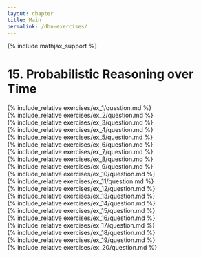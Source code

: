 ```yaml
---
layout: chapter
title: Main
permalink: /dbn-exercises/
---
```


{% include mathjax_support %}

# 15. Probabilistic Reasoning over Time

<div><i class="arrow-up loader" data-chapter="dbn-exercises" data-exercise="ex_1" data-rating="0"></i></div>
{% include_relative exercises/ex_1/question.md %}

<div><i class="arrow-up loader" data-chapter="dbn-exercises" data-exercise="ex_2" data-rating="0"></i></div>
{% include_relative exercises/ex_2/question.md %}

<div><i class="arrow-up loader" data-chapter="dbn-exercises" data-exercise="ex_3" data-rating="0"></i></div>
{% include_relative exercises/ex_3/question.md %}

<div><i class="arrow-up loader" data-chapter="dbn-exercises" data-exercise="ex_4" data-rating="0"></i></div>
{% include_relative exercises/ex_4/question.md %}

<div><i class="arrow-up loader" data-chapter="dbn-exercises" data-exercise="ex_5" data-rating="0"></i></div>
{% include_relative exercises/ex_5/question.md %}

<div><i class="arrow-up loader" data-chapter="dbn-exercises" data-exercise="ex_6" data-rating="0"></i></div>
{% include_relative exercises/ex_6/question.md %}

<div><i class="arrow-up loader" data-chapter="dbn-exercises" data-exercise="ex_7" data-rating="0"></i></div>
{% include_relative exercises/ex_7/question.md %}

<div><i class="arrow-up loader" data-chapter="dbn-exercises" data-exercise="ex_8" data-rating="0"></i></div>
{% include_relative exercises/ex_8/question.md %}

<div><i class="arrow-up loader" data-chapter="dbn-exercises" data-exercise="ex_9" data-rating="0"></i></div>
{% include_relative exercises/ex_9/question.md %}

<div><i class="arrow-up loader" data-chapter="dbn-exercises" data-exercise="ex_10" data-rating="0"></i></div>
{% include_relative exercises/ex_10/question.md %}

<div><i class="arrow-up loader" data-chapter="dbn-exercises" data-exercise="ex_11" data-rating="0"></i></div>
{% include_relative exercises/ex_11/question.md %}

<div><i class="arrow-up loader" data-chapter="dbn-exercises" data-exercise="ex_12" data-rating="0"></i></div>
{% include_relative exercises/ex_12/question.md %}

<div><i class="arrow-up loader" data-chapter="dbn-exercises" data-exercise="ex_13" data-rating="0"></i></div>
{% include_relative exercises/ex_13/question.md %}

<div><i class="arrow-up loader" data-chapter="dbn-exercises" data-exercise="ex_14" data-rating="0"></i></div>
{% include_relative exercises/ex_14/question.md %}

<div><i class="arrow-up loader" data-chapter="dbn-exercises" data-exercise="ex_15" data-rating="0"></i></div>
{% include_relative exercises/ex_15/question.md %}

<div><i class="arrow-up loader" data-chapter="dbn-exercises" data-exercise="ex_16" data-rating="0"></i></div>
{% include_relative exercises/ex_16/question.md %}

<div><i class="arrow-up loader" data-chapter="dbn-exercises" data-exercise="ex_17" data-rating="0"></i></div>
{% include_relative exercises/ex_17/question.md %}

<div><i class="arrow-up loader" data-chapter="dbn-exercises" data-exercise="ex_18" data-rating="0"></i></div>
{% include_relative exercises/ex_18/question.md %}

<div><i class="arrow-up loader" data-chapter="dbn-exercises" data-exercise="ex_19" data-rating="0"></i></div>
{% include_relative exercises/ex_19/question.md %}

<div><i class="arrow-up loader" data-chapter="dbn-exercises" data-exercise="ex_20" data-rating="0"></i></div>
{% include_relative exercises/ex_20/question.md %}
